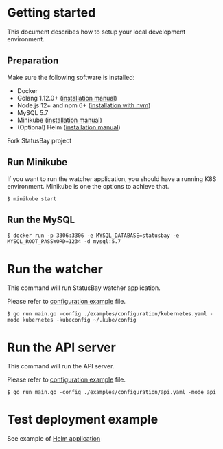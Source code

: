 # Getting started

This document describes how to setup your local development environment.

## Preparation

Make sure the following software is installed:

* Docker
* Golang 1.12.0+ ([installation manual](https://golang.org/dl/))
* Node.js 12+ and npm 6+ ([installation with nvm](https://github.com/creationix/nvm#usage))
* MySQL 5.7
* Minikube ([installation manual](https://kubernetes.io/docs/tasks/tools/install-minikube/))
* (Optional) Helm ([installation manual](https://helm.sh/docs/intro/install/))

Fork StatusBay project

## Run Minikube

If you want to run the watcher application, you should have a running K8S environment. 
Minikube is one the options to achieve that.

```
$ minikube start
```

## Run the MySQL
```
$ docker run -p 3306:3306 -e MYSQL_DATABASE=statusbay -e MYSQL_ROOT_PASSWORD=1234 -d mysql:5.7
```

# Run the watcher
This command will run StatusBay watcher application.

Please refer to [configuration example](/examples/configuration/kubernetes.yaml) file.

```
$ go run main.go -config ./examples/configuration/kubernetes.yaml -mode kubernetes -kubeconfig ~/.kube/config
```

# Run the API server
This command will run the API server. 

Please refer to [configuration example](/examples/configuration/api.yaml) file.

```
$ go run main.go -config ./examples/configuration/api.yaml -mode api
```

# Test deployment example

See example of [Helm application](/examples/apply/README.md)
